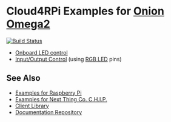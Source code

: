 
Cloud4RPi Examples for [Onion Omega2](https://onion.io/omega2/)
=========================================================================================================================

[![Build Status](https://travis-ci.org/cloud4rpi/omega2-examples.svg?branch=master)](https://travis-ci.org/cloud4rpi/omega2-examples)

* [Onboard LED control](led.py)
* [Input/Output Control](rgb_led.py) (using [RGB LED](https://docs.onion.io/omega2-docs/expansion-dock.html#rgb-led) pins)

## See Also

* [Examples for Raspberry Pi](https://github.com/cloud4rpi/cloud4rpi-raspberrypi-python)
* [Examples for Next Thing Co. C.H.I.P.](https://github.com/cloud4rpi/cloud4rpi-chip-python)
* [Client Library](https://github.com/cloud4rpi/cloud4rpi)
* [Documentation Repository](https://github.com/cloud4rpi/docs)
